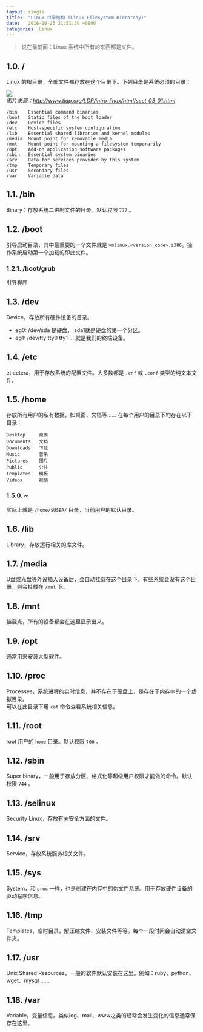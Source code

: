 ```yaml
---
layout: single
title:  "Linux 目录结构 (Linux Filesystem Hierarchy)"
date:   2016-10-23 21:51:30 +0800
categories: Linux
---
```


> 说在最前面：Linux 系统中所有的东西都是文件。

## 1.0. /
Linux 的根目录，全部文件都存放在这个目录下。下列目录是系统必须的目录：

![](http://www.tldp.org/LDP/intro-linux/html/images/FS-layout.png)    
*图片来源：http://www.tldp.org/LDP/intro-linux/html/sect_03_01.html*


```text
/bin	Essential command binaries
/boot	Static files of the boot loader
/dev	Device files
/etc	Host-specific system configuration
/lib	Essential shared libraries and kernel modules
/media	Mount point for removable media
/mnt	Mount point for mounting a filesystem temporarily
/opt	Add-on application software packages
/sbin	Essential system binaries
/srv	Data for services provided by this system
/tmp	Temporary files
/usr	Secondary files
/var	Variable data
```



## 1.1. /bin
Binary：存放系统二进制文件的目录。默认权限 `777` 。

## 1.2. /boot
引导启动目录，其中最重要的一个文件就是 `vmlinux.<version_code>.i386`。操作系统启动第一个加载的即此文件。

### 1.2.1. /boot/grub
引导程序

## 1.3. /dev
Device，存放所有硬件设备的目录。    
* eg0: /dev/sda 是硬盘， sda1就是硬盘的第一个分区。    
* eg1: /dev/tty tty0 tty1 ... 就是我们的终端设备。    

## 1.4. /etc
et cetera，用于存放系统的配置文件。大多数都是 `.cnf` 或 `.conf`  类型的纯文本文件。

## 1.5. /home
存放所有用户的私有数据，如桌面、文档等……
在每个用户的目录下均存在以下目录：

```text
Desktop		桌面
Documents	文档
Downloads	下载
Music		音乐
Pictures	图片
Public		公共
Templates	模板
Videos		视频
```

### 1.5.0. ~
实际上就是 `/home/$USER/` 目录，当前用户的默认目录。

## 1.6. /lib
Library，存放运行相关的库文件。

## 1.7. /media
U盘或光盘等外设插入设备后，会自动挂载在这个目录下。有些系统会没有这个目录，则会挂载在 `/mnt` 下。

## 1.8. /mnt
挂载点，所有的设备都会在这里显示出来。

## 1.9. /opt
通常用来安装大型软件。

## 1.10. /proc
Processes，系统进程的实时信息，并不存在于硬盘上，是存在于内存中的一个虚拟目录。    
可以在此目录下用 `cat` 命令查看系统相关信息。

## 1.11. /root
root 用户的 `home` 目录。默认权限 `700` 。

## 1.12. /sbin
Super binary，一般用于存放分区、格式化等超级用户权限才能做的命令。默认权限 `744` 。

## 1.13. /selinux
Security Linux，存放有关安全方面的文件。

## 1.14. /srv
Service，存放系统服务相关文件。

## 1.15. /sys
System，和 `proc` 一样，也是创建在内存中的伪文件系统。用于存放硬件设备的驱动程序信息。

## 1.16. /tmp
Templates，临时目录，解压缩文件、安装文件等等。每个一段时间会自动清空文件夹。

## 1.17. /usr
Unix Shared Resources，一般的软件默认安装在这里。例如：ruby、python、wget、mysql ……

## 1.18. /var
Variable，变量信息。类似log、mail、www之类的经常会发生变化的信息通常保存在这里。


